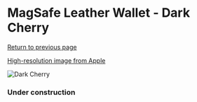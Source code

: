# MagSafe Leather Wallet - Dark Cherry

[Return to previous page](/wallet)

[High-resolution image from Apple](https://store.storeimages.cdn-apple.com/8756/as-images.apple.com/is/MM0T3?wid=4500&hei=4500&fmt=png)

<div style="width: 384px"><img src="/everysource/MM0T3.png" alt="Dark Cherry"></div>

### Under construction
